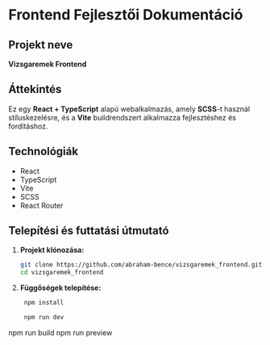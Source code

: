 # Frontend Fejlesztői Dokumentáció

## Projekt neve
**Vizsgaremek Frontend**

## Áttekintés
Ez egy **React + TypeScript** alapú webalkalmazás, amely **SCSS**-t használ stíluskezelésre, és a **Vite** buildrendszert alkalmazza fejlesztéshez és fordításhoz.

## Technológiák
- React
- TypeScript
- Vite
- SCSS
- React Router


## Telepítési és futtatási útmutató

1. **Projekt klónozása:**
   ```bash
   git clone https://github.com/abraham-bence/vizsgaremek_frontend.git
   cd vizsgaremek_frontend
   ```
2. **Függőségek telepítése:**
   ```bash
    npm install
   ```
   ```bash
    npm run dev
    ```
npm run build
npm run preview

